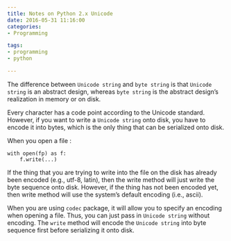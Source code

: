 ```yaml
---
title: Notes on Python 2.x Unicode
date: 2016-05-31 11:16:00
categories:
- Programming

tags:
- programming
- python

---
```



The difference between `Unicode string` and `byte string` is that `Unicode string` is an abstract design, whereas `byte string` is the abstract design’s realization in memory or on disk.  

Every character has a code point according to the Unicode standard. However, if you want to write a `Unicode string` onto disk, you have to encode it into bytes, which is the only thing that can be serialized onto disk. 

When you open a file : 
```
with open(fp) as f:
	f.write(...)
```
If the thing that you are trying to write into the file on the disk has already been encoded (e.g., utf-8, latin), then the write method will just write the byte sequence onto disk. However, if the thing has not been encoded yet, then write method will use the system’s default encoding (i.e., ascii). 

When you are using `codec` package, it will allow you to specify an encoding when opening a file. Thus, you can just pass in `Unicode string` without encoding. The `write` method will encode the `Unicode string` into byte sequence first before serializing it onto disk. 






